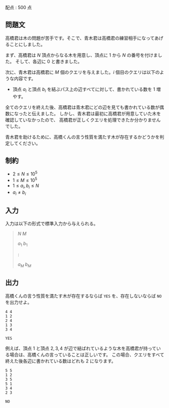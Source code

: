 配点 : $500$ 点

## 問題文

高橋君は木の問題が苦手です。そこで、青木君は高橋君の練習相手になってあげることにしました。

まず、高橋君は $N$ 頂点からなる木を用意し、頂点に $1$ から $N$ の番号を付けました。
そして、各辺に $0$ と書きました。

次に、青木君は高橋君に $M$ 個のクエリを与えました。$i$ 個目のクエリは以下のような内容です。

- 頂点 $a_i$ と頂点 $b_i$ を結ぶパス上の辺すべてに対して、書かれている数を $1$ 増やす。

全てのクエリを終えた後、高橋君は青木君にどの辺を見ても書かれている数が偶数になったと伝えました。
しかし、青木君は最初に高橋君が用意していた木を確認していなかったので、
高橋君が正しくクエリを処理できたか分かりませんでした。

青木君を助けるために、高橋くんの言う性質を満たす木が存在するかどうかを判定してください。

## 制約

- $2 \leq N \leq 10^5$
- $1 \leq M \leq 10^5$
- $1 \leq a_i,b_i \leq N$
- $a_i \neq b_i$

## 入力

入力は以下の形式で標準入力から与えられる。

> $N$ $M$
> 
> $a_1$ $b_1$
> 
> :
> 
> $a_M$ $b_M$

## 出力

高橋くんの言う性質を満たす木が存在するならば `YES` を、存在しないならば `NO` を出力せよ。

```input1
4 4
1 2
2 4
1 3
3 4
```

```output1
YES
```

例えば、頂点 $1$ と頂点 $2,3,4$ が辺で結ばれているような木を高橋君が持っている場合は、高橋くんの言っていることは正しいです。
この場合、クエリをすべて終えた後各辺に書かれている数はどれも $2$ になります。

```input2
5 5
1 2
3 5
5 1
3 4
2 3
```

```output2
NO
```